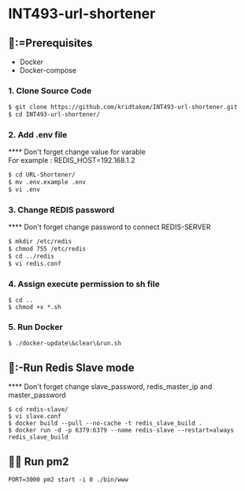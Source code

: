 # INT493-url-shortener

## 🐳:=Prerequisites
- Docker
- Docker-compose

### 1. Clone Source Code
```sh
$ git clone https://github.com/kridtakom/INT493-url-shortener.git 
$ cd INT493-url-shortener/ 
```

### 2. Add .env file
**** Don't forget change value for varable \
For example : REDIS_HOST=192.168.1.2
```sh
$ cd URL-Shortener/
$ mv .env.example .env
$ vi .env
```

### 3. Change REDIS password
**** Don't forget change password to connect REDIS-SERVER
```sh
$ mkdir /etc/redis 
$ chmod 755 /etc/redis
$ cd ../redis
$ vi redis.conf
```

### 4. Assign execute permission to sh file
```
$ cd ..
$ chmod +x *.sh 
```

### 5. Run Docker
```
$ ./docker-update\&clear\&run.sh
```

## 🤖:-Run Redis Slave mode
**** Don't forget change slave_password, redis_master_ip and master_password
```
$ cd redis-slave/
$ vi slave.conf
$ docker build --pull --no-cache -t redis_slave_build .
$ docker run -d -p 6379:6379 --name redis-slave --restart=always redis_slave_build
```

## 👷‍♂️ Run pm2 
```
PORT=3000 pm2 start -i 0 ./bin/www
```
